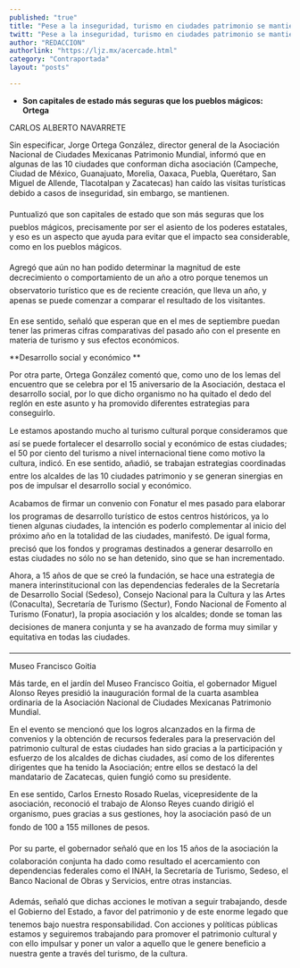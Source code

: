```yaml
---
published: "true"
title: "Pese a la inseguridad, turismo en ciudades patrimonio se mantiene"
twitt: "Pese a la inseguridad, turismo en ciudades patrimonio se mantiene"
author: "REDACCION"
authorlink: "https://ljz.mx/acercade.html"
category: "Contraportada"
layout: "posts"

---
```


*   **Son capitales de estado más seguras que los pueblos mágicos: Ortega**


  CARLOS ALBERTO NAVARRETE



  Sin especificar, Jorge Ortega González, director general de la Asociación Nacional de Ciudades Mexicanas Patrimonio Mundial, informó que en algunas de las 10 ciudades que conforman dicha asociación (Campeche, Ciudad de México, Guanajuato, Morelia, Oaxaca, Puebla, Querétaro, San Miguel de Allende, Tlacotalpan y Zacatecas) han caído las visitas turísticas debido a casos de inseguridad, sin embargo, se mantienen.



  Puntualizó que son capitales de estado que son más seguras que los pueblos mágicos, precisamente por ser el asiento de los poderes estatales, y eso es un aspecto que ayuda para evitar que el impacto sea considerable, como en los pueblos mágicos.



  Agregó que aún no han podido determinar la magnitud de este decrecimiento o comportamiento de un año a otro porque tenemos un observatorio turístico que es de reciente creación, que lleva un año, y apenas se puede comenzar a comparar el resultado de los visitantes.



  En ese sentido, señaló que esperan que en el mes de septiembre puedan tener las primeras cifras comparativas del pasado año con el presente en materia de turismo y sus efectos económicos.


**Desarrollo social y económico **


  Por otra parte, Ortega González comentó que, como uno de los lemas del encuentro que se celebra por el 15 aniversario de la Asociación, destaca el desarrollo social, por lo que dicho organismo no ha quitado el dedo del reglón en este asunto y ha promovido diferentes estrategias para conseguirlo.



  Le estamos apostando mucho al turismo cultural porque consideramos que así se puede fortalecer el desarrollo social y económico de estas ciudades; el 50 por ciento del turismo a nivel internacional tiene como motivo la cultura, indicó. En ese sentido, añadió, se trabajan estrategias coordinadas entre los alcaldes de las 10 ciudades patrimonio y se generan sinergias en pos de impulsar el desarrollo social y económico.



  Acabamos de firmar un convenio con Fonatur el mes pasado para elaborar los programas de desarrollo turístico de estos centros históricos, ya lo tienen algunas ciudades, la intención es poderlo complementar al inicio del próximo año en la totalidad de las ciudades, manifestó. De igual forma, precisó que los fondos y programas destinados a generar desarrollo en estas ciudades no sólo no se han detenido, sino que se han incrementado.



  Ahora, a 15 años de que se creó la fundación, se hace una estrategia de manera interinstitucional con las dependencias federales de la Secretaría de Desarrollo Social (Sedeso), Consejo Nacional para la Cultura y las Artes (Conaculta), Secretaría de Turismo (Sectur), Fondo Nacional de Fomento al Turismo (Fonatur), la propia asociación y los alcaldes; donde se toman las decisiones de manera conjunta y se ha avanzado de forma muy similar y equitativa en todas las ciudades.


** **


  Museo Francisco Goitia



  Más tarde, en el jardín del Museo Francisco Goitia, el gobernador Miguel Alonso Reyes presidió la inauguración formal de la cuarta asamblea ordinaria de la Asociación Nacional de Ciudades Mexicanas Patrimonio Mundial.



  En el evento se mencionó que los logros alcanzados en la firma de convenios y la obtención de recursos federales para la preservación del patrimonio cultural de estas ciudades han sido gracias a la participación y esfuerzo de los alcaldes de dichas ciudades, así como de los diferentes dirigentes que ha tenido la Asociación; entre ellos se destacó la del mandatario de Zacatecas, quien fungió como su presidente.



  En ese sentido, Carlos Ernesto Rosado Ruelas, vicepresidente de la asociación, reconoció el trabajo de Alonso Reyes cuando dirigió el organismo, pues gracias a sus gestiones, hoy la asociación pasó de un fondo de 100 a 155 millones de pesos.



  Por su parte, el gobernador señaló que en los 15 años de la asociación la colaboración conjunta ha dado como resultado el acercamiento con dependencias federales como el INAH, la Secretaría de Turismo, Sedeso, el Banco Nacional de Obras y Servicios, entre otras instancias.



  Además, señaló que dichas acciones le motivan a seguir trabajando, desde el Gobierno del Estado, a favor del patrimonio y de este enorme legado que tenemos bajo nuestra responsabilidad. Con acciones y políticas públicas estamos y seguiremos trabajando para promover el patrimonio cultural y con ello impulsar y poner un valor a aquello que le genere beneficio a nuestra gente a través del turismo, de la cultura.

